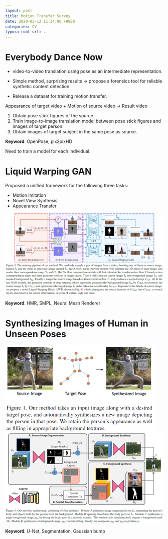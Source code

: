 ```yaml
---
layout: post
title: Motion Transfer Survey
date: 2020-02-13 11:34:00 +0800
categories: CV
typora-root-url: ..
---
```


# Everybody Dance Now

- video-to-video translation using pose as an intermediate representation.

- Simple method, surprising results -> propose a forensics tool for reliable synthetic content detection.

- Release a dataset for training motion transfer.

Appearance of target video + Motion of source video -> Result video

1. Obtain pose stick figures of the source.
2. Train image-to-image translation model between pose stick figures and images of target person. 
3. Obtain images of target subject in the same pose as source.

**Keyword**: OpenPose, pix2pixHD

Need to train a model for each individual.



# Liquid Warping GAN

Proposed a unified framework for the following three tasks:

- Motion Imitation
- Novel View Synthesis
- Appearance Transfer

![img](/assets/images/LiquidWarpingGAN_3.png)

**Keyword**: HMR, SMPL, Neural Mesh Renderer

# Synthesizing Images of Human in Unseen Poses

<img src="/assets/images/Synthesizing_1.png" alt="img" style="zoom: 67%;" />

<img src="/assets/images/Synthesizing_2.png" alt="img" style="zoom: 100%;" />

**Keyword**: U-Net, Segmentation, Gaussian bump